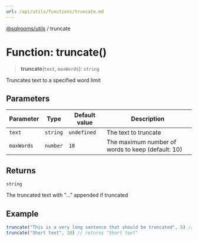 ```yaml
---
url: /api/utils/functions/truncate.md
---
```

[@sqlrooms/utils](../index.md) / truncate

# Function: truncate()

> **truncate**(`text`, `maxWords`): `string`

Truncates text to a specified word limit

## Parameters

| Parameter | Type | Default value | Description |
| ------ | ------ | ------ | ------ |
| `text` | `string` | `undefined` | The text to truncate |
| `maxWords` | `number` | `10` | The maximum number of words to keep (default: 10) |

## Returns

`string`

The truncated text with "..." appended if truncated

## Example

```ts
truncate("This is a very long sentence that should be truncated", 5) // returns "This is a very long..."
truncate("Short text", 10) // returns "Short text"
```
